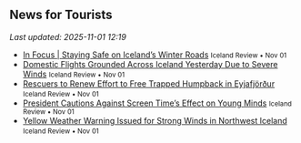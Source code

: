 ## News for Tourists

*Last updated: 2025-11-01 12:19*

- <a href="https://www.icelandreview.com/in-focus/in-focus-staying-safe-on-icelands-winter-roads/" target="_blank">In Focus | Staying Safe on Iceland’s Winter Roads</a> <small>Iceland Review • Nov 01</small>
- <a href="https://www.icelandreview.com/news/domestic-flights-grounded-across-iceland-yesterday-due-to-severe-winds/" target="_blank">Domestic Flights Grounded Across Iceland Yesterday Due to Severe Winds</a> <small>Iceland Review • Nov 01</small>
- <a href="https://www.icelandreview.com/news/rescuers-to-renew-effort-to-free-trapped-humpback-in-eyjafjordur/" target="_blank">Rescuers to Renew Effort to Free Trapped Humpback in Eyjafjörður</a> <small>Iceland Review • Nov 01</small>
- <a href="https://www.icelandreview.com/news/president-cautions-against-screen-times-effect-on-young-minds/" target="_blank">President Cautions Against Screen Time’s Effect on Young Minds</a> <small>Iceland Review • Nov 01</small>
- <a href="https://www.icelandreview.com/news/yellow-weather-warning-issued-for-strong-winds-in-northwest-iceland/" target="_blank">Yellow Weather Warning Issued for Strong Winds in Northwest Iceland</a> <small>Iceland Review • Nov 01</small>
